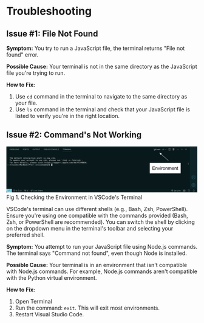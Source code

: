# Troubleshooting 

## Issue #1: File Not Found

**Symptom:** You try to run a JavaScript file, the terminal returns "File not found" error.

**Possible Cause:** Your terminal is not in the same directory as the JavaScript file you're trying to run.

**How to Fix:**
1.  Use `cd` command in the terminal to navigate to the same directory as your file.
2.  Use `ls` command in the terminal and check that your JavaScript file is listed to verify you're in the right location.

## Issue #2: Command's Not Working
![Checking the Environment in VSCode's Terminal](assets/images/environment.png)
Fig 1. Checking the Environment in VSCode's Terminal

VSCode's terminal can use different shells (e.g., Bash, Zsh, PowerShell). Ensure you're using one compatible with the commands provided (Bash, Zsh, or PowerShell are recommended). You can switch the shell by clicking on the dropdown menu in the terminal's toolbar and selecting your preferred shell.

**Symptom:** You attempt to run your JavaScript file using Node.js commands. The terminal says "Command not found", even though Node is installed.

**Possible Cause:** Your terminal is in an environment that isn't compatible with Node.js commands. For example, Node.js commands aren't compatible with the Python virtual environment.

**How to Fix:**

1. Open Terminal
2. Run the command: `exit`. This will exit most environments.
3. Restart Visual Studio Code. 



